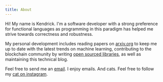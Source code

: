 ```yaml
---
title: About
---
```


<div class="content-body">
Hi! My name is Kendrick. I'm a software developer with a strong preference for functional languages as programming in this paradigm has helped me strive towards correctness and robustness.

My personal development includes reading papers on <a href="http://arxiv.org/">arxiv.org</a> to keep me up to date with the latest trends on machine learning, contributing to the blockchain community by writing <a href="https://github.com/ZencashOfficial/zencashjs.git">open sourced libraries</a>, as well as maintaining this technical blog.

Feel free to send me an <a href="mailto:kendricktan0814@gmail.com"></i>email</a>. I enjoy emails. And cats. Feel free to follow my <a href="https://www.instagram.com/mr.miso.oz/">cat on instagram</a>.
</div>
